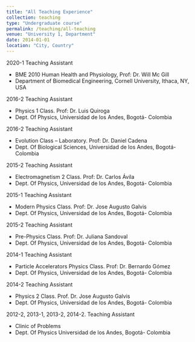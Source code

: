 ```yaml
---
title: "All Teaching Experience"
collection: teaching
type: "Undergraduate course"
permalink: /teaching/all-teaching
venue: "University 1, Department"
date: 2014-01-01
location: "City, Country"
---
```



2020-1 Teaching Assistant
 * BME 2010 Human Health and Physiology, Prof: Dr. Will Mc Gill
 * Department of Biomedical Engineering, Cornell University, Ithaca, NY, USA

2016-2 Teaching Assistant 
 * Physics 1 Class. Prof: Dr. Luis Quiroga
 * Dept. Of Physics, Universidad de los Andes, Bogotá- Colombia

2016-2 Teaching Assistant 
 * Evolution Class – Laboratory. Prof: Dr. Daniel Cadena
 * Dept. Of Biological Sciences, Universidad de los Andes, Bogotá- Colombia

2015-2 Teaching Assistant 
 * Electromagnetism 2 Class. Prof: Dr. Carlos Ávila
 * Dept. Of Physics, Universidad de los Andes, Bogotá- Colombia

2015-1 Teaching Assistant 
 * Modern Physics Class. Prof: Dr. Jose Augusto Galvis
 * Dept. Of Physics, Universidad de los Andes, Bogotá- Colombia
 
2015-2 Teaching Assistant 
 * Pre-Physics Class. Prof: Dr. Juliana Sandoval
 * Dept. Of Physics, Universidad de los Andes, Bogotá- Colombia

2014-1 Teaching Assistant 
 * Particle Accelerators Physics Class. Prof: Dr. Bernardo Gómez
 * Dept. Of Physics, Universidad de los Andes, Bogotá- Colombia

2014-2 Teaching Assistant 
 * Physics 2 Class. Prof. Dr. Jose Augusto Galvis
 * Dept. Of Physics, Universidad de los Andes, Bogotá- Colombia

2012-2, 2013-1, 2013-2, 2014-2. Teaching Assistant 
 * Clinic of Problems
 * Dept. Of Physics Universidad de los Andes, Bogotá- Colombia